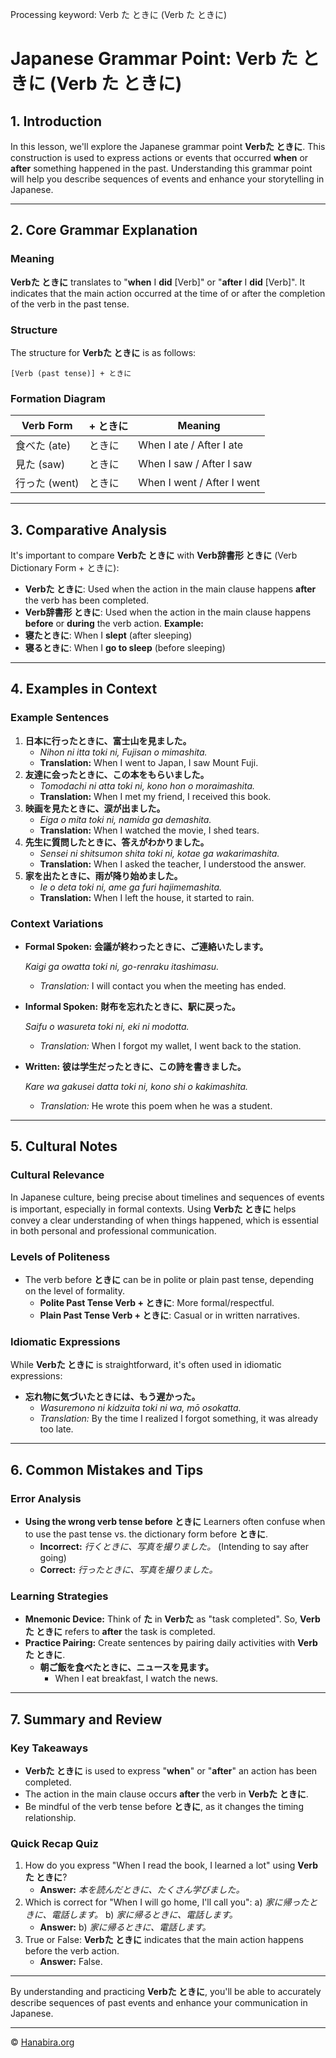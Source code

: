 Processing keyword: Verb た ときに (Verb た ときに)
# Japanese Grammar Point: Verb た ときに (Verb た ときに)

## 1. Introduction
In this lesson, we'll explore the Japanese grammar point **Verbた ときに**. This construction is used to express actions or events that occurred **when** or **after** something happened in the past. Understanding this grammar point will help you describe sequences of events and enhance your storytelling in Japanese.

---
## 2. Core Grammar Explanation
### Meaning
**Verbた ときに** translates to "**when** I **did** [Verb]" or "**after** I **did** [Verb]". It indicates that the main action occurred at the time of or after the completion of the verb in the past tense.
### Structure
The structure for **Verbた ときに** is as follows:
```
[Verb (past tense)] + ときに
```
### Formation Diagram
| Verb Form      | + ときに | Meaning                   |
|----------------|----------|---------------------------|
| 食べた (ate)    | ときに   | When I ate / After I ate  |
| 見た (saw)      | ときに   | When I saw / After I saw  |
| 行った (went)   | ときに   | When I went / After I went |
---
## 3. Comparative Analysis
It's important to compare **Verbた ときに** with **Verb辞書形 ときに** (Verb Dictionary Form + ときに):
- **Verbた ときに**: Used when the action in the main clause happens **after** the verb has been completed.
- **Verb辞書形 ときに**: Used when the action in the main clause happens **before** or **during** the verb action.
**Example:**
- **寝たときに**: When I **slept** (after sleeping)
- **寝るときに**: When I **go to sleep** (before sleeping)
---
## 4. Examples in Context
### Example Sentences
1. **日本に行ったときに、富士山を見ました。**
   - *Nihon ni itta toki ni, Fujisan o mimashita.*
   - **Translation:** When I went to Japan, I saw Mount Fuji.
2. **友達に会ったときに、この本をもらいました。**
   - *Tomodachi ni atta toki ni, kono hon o moraimashita.*
   - **Translation:** When I met my friend, I received this book.
3. **映画を見たときに、涙が出ました。**
   - *Eiga o mita toki ni, namida ga demashita.*
   - **Translation:** When I watched the movie, I shed tears.
4. **先生に質問したときに、答えがわかりました。**
   - *Sensei ni shitsumon shita toki ni, kotae ga wakarimashita.*
   - **Translation:** When I asked the teacher, I understood the answer.
5. **家を出たときに、雨が降り始めました。**
   - *Ie o deta toki ni, ame ga furi hajimemashita.*
   - **Translation:** When I left the house, it started to rain.
### Context Variations
- **Formal Spoken:**
  **会議が終わったときに、ご連絡いたします。**
  
  *Kaigi ga owatta toki ni, go-renraku itashimasu.*
  - *Translation:* I will contact you when the meeting has ended.
- **Informal Spoken:**
  **財布を忘れたときに、駅に戻った。**
  
  *Saifu o wasureta toki ni, eki ni modotta.*
  - *Translation:* When I forgot my wallet, I went back to the station.
- **Written:**
  **彼は学生だったときに、この詩を書きました。**
  
  *Kare wa gakusei datta toki ni, kono shi o kakimashita.*
  - *Translation:* He wrote this poem when he was a student.
---
## 5. Cultural Notes
### Cultural Relevance
In Japanese culture, being precise about timelines and sequences of events is important, especially in formal contexts. Using **Verbた ときに** helps convey a clear understanding of when things happened, which is essential in both personal and professional communication.
### Levels of Politeness
- The verb before **ときに** can be in polite or plain past tense, depending on the level of formality.
  - **Polite Past Tense Verb + ときに**: More formal/respectful.
  - **Plain Past Tense Verb + ときに**: Casual or in written narratives.
### Idiomatic Expressions
While **Verbた ときに** is straightforward, it's often used in idiomatic expressions:
- **忘れ物に気づいたときには、もう遅かった。**
  - *Wasuremono ni kidzuita toki ni wa, mō osokatta.*
  - *Translation:* By the time I realized I forgot something, it was already too late.
---
## 6. Common Mistakes and Tips
### Error Analysis
- **Using the wrong verb tense before ときに**
  Learners often confuse when to use the past tense vs. the dictionary form before **ときに**.
  - **Incorrect:** *行くときに、写真を撮りました。* (Intending to say after going)
  - **Correct:** *行ったときに、写真を撮りました。*
### Learning Strategies
- **Mnemonic Device:**
  Think of **た** in **Verbた** as "task completed". So, **Verbた ときに** refers to **after** the task is completed.
- **Practice Pairing:**
  Create sentences by pairing daily activities with **Verbた ときに**.
  - **朝ご飯を食べたときに、ニュースを見ます。**
    - When I eat breakfast, I watch the news.
---
## 7. Summary and Review
### Key Takeaways
- **Verbた ときに** is used to express "**when**" or "**after**" an action has been completed.
- The action in the main clause occurs **after** the verb in **Verbた ときに**.
- Be mindful of the verb tense before **ときに**, as it changes the timing relationship.
### Quick Recap Quiz
1. How do you express "When I read the book, I learned a lot" using **Verbた ときに**?
   - **Answer:** *本を読んだときに、たくさん学びました。*
2. Which is correct for "When I will go home, I'll call you":
   a) *家に帰ったときに、電話します。*
   b) *家に帰るときに、電話します。*
   - **Answer:** b) *家に帰るときに、電話します。*
3. True or False: **Verbた ときに** indicates that the main action happens before the verb action.
   - **Answer:** False.
---
By understanding and practicing **Verbた ときに**, you'll be able to accurately describe sequences of past events and enhance your communication in Japanese.

---

© [Hanabira.org](https://hanabira.org)

